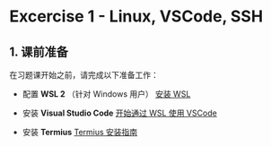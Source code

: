 # Excercise 1 - Linux, VSCode, SSH

## 1. 课前准备

在习题课开始之前，请完成以下准备工作：

- 配置 **WSL 2** （针对 Windows 用户）
  [安装 WSL](https://learn.microsoft.com/windows/wsl/install?wt.mc_id=studentamb_407760)

- 安装 **Visual Studio Code**
  [开始通过 WSL 使用 VSCode](https://learn.microsoft.com/windows/wsl/tutorials/wsl-vscode?wt.mc_id=studentamb_407760)

- 安装 **Termius**
  [Termius 安装指南](https://termius.com/)
